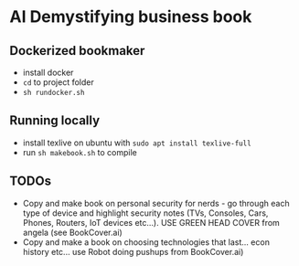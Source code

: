 # AI Demystifying business book

## Dockerized bookmaker

* install docker
* ```cd``` to project folder
* ```sh rundocker.sh```

## Running locally

* install texlive on ubuntu with ```sudo apt install texlive-full```
* run ```sh makebook.sh``` to compile

## TODOs

* Copy and make book on personal security for nerds - go through each type of device and highlight security notes (TVs, Consoles, Cars, Phones, Routers, IoT devices etc...). USE GREEN HEAD COVER from angela (see BookCover.ai)
* Copy and make a book on choosing technologies that last... econ history etc... use Robot doing pushups from BookCover.ai)

